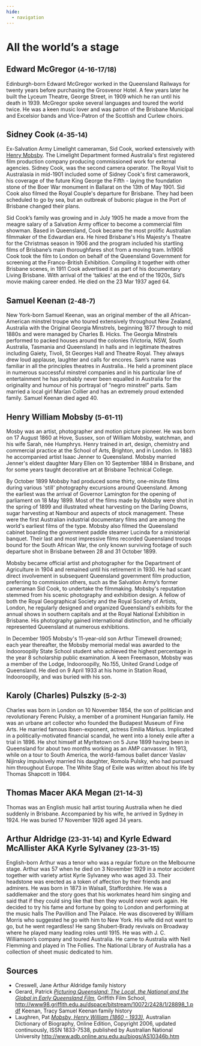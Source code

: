 ```yaml
---
hide:
  - navigation
---
```


# All the world’s a stage 

<!-- IMAGE AND caption
Samuel Keenan, Member of the Original Georgia Minstrels
-->

## Edward McGregor <small>(4-16-17/18)</small>


Edinburgh-born Edward McGregor worked in the Queensland Railways for twenty years before purchasing the Grosvenor Hotel. A few years later he built the Lyceum Theatre, George Street, in 1909 which he ran until his death in 1939. McGregor spoke several languages and toured the world twice. He was a keen music lover and was patron of the Brisbane Municipal and Excelsior bands and Vice-Patron of the Scottish and Curlew choirs.


## Sidney Cook <small>(4-35-14)</small>

Ex-Salvation Army Limelight cameraman, Sid Cook, worked extensively with [Henry Mobsby](#henry-william-mobsby-5-61-11). The Limelight Department formed Australia's first registered film production company producing commissioned work for external agencies. Sidney Cook, was the second camera operator. The Royal Visit to Australasia in mid-1901 included some of Sidney Cook's first camerawork, his coverage of the future King George the Fifth - laying the foundation stone of the Boer War monument in Ballarat on the 13th of May 1901. Sid Cook also filmed the Royal Couple's departure for Brisbane. They had been scheduled to go by sea, but an outbreak of bubonic plague in the Port of Brisbane changed their plans. 

Sid Cook’s family was growing and in July 1905 he made a move from the meagre salary of a Salvation Army officer to become a commercial film showman. Based in Queensland, Cook became the most prolific Australian filmmaker of the Edwardian era. He hired Brisbane's His Majesty's Theatre for the Christmas season in 1906 and the program included his startling films of Brisbane’s main thoroughfares shot from a moving tram. In1908 Cook took the film to London on behalf of the Queensland Government for screening at the Franco-British Exhibition. Compiling it together with other Brisbane scenes, in 1911 Cook advertised it as part of his documentary Living Brisbane. With arrival of the ‘talkies’ at the end of the 1920s, Sid’s movie making career ended. He died on the 23 Mar 1937 aged 64.

## Samuel Keenan <small>(2-48-7)</small>

New York-born Samuel Keenan, was an original member of the all African-American minstrel troupe who toured extensively throughout New Zealand, Australia with the Original Georgia Minstrels, beginning 1877 through to mid 1880s and were managed by Charles B. Hicks. The Georgia Minstrels performed to packed houses around the colonies (Victoria, NSW, South Australia, Tasmania and Queensland) in halls and in legitimate theatres including Gaiety, Tivoli, St Georges Hall and Theatre Royal. They always drew loud applause, laughter and calls for encores. Sam‘s name was familiar in all the principles theatres in Australia.. He held a prominent place in numerous successful minstrel companies and in his particular line of entertainment he has probably never been equalled in Australia for the originality and humour of his portrayal of “negro minstrel” parts. Sam married a local girl Marian Collier and has an extremely proud extended family. Samuel Keenan died aged 40.

## Henry William Mobsby <small>(5-61-11)</small>

Mosby was an artist, photographer and motion picture pioneer. He was born on 17 August 1860 at Hove, Sussex, son of William Mobsby, watchman, and his wife Sarah, née Humphrys. Henry trained in art, design, chemistry and commercial practice at the School of Arts, Brighton, and in London. In 1883 he accompanied artist Isaac Jenner to Queensland. Mobsby married Jenner's eldest daughter Mary Ellen on 10 September 1884 in Brisbane, and for some years taught decorative art at Brisbane Technical College. 

By October 1899 Mobsby had produced some thirty, one-minute films during various 'still' photography excursions around Queensland. Among the earliest was the arrival of Governor Lamington for the opening of parliament on 18 May 1899. Most of the films made by Mobsby were shot in the spring of 1899 and illustrated wheat harvesting on the Darling Downs, sugar harvesting at Nambour and aspects of stock management. These were the first Australian industrial documentary films and are among the world's earliest films of the type. Mobsby also filmed the Queensland cabinet boarding the government paddle steamer Lucinda for a ministerial banquet. Their last and most impressive films recorded Queensland troops bound for the South African War, the only known surviving footage of such departure shot in Brisbane between 28 and 31 October 1899. 

Mobsby became official artist and photographer for the Department of Agriculture in 1904 and remained until his retirement in 1930. He had scant direct involvement in subsequent Queensland government film production, preferring to commission others, such as the Salvation Army’s former cameraman Sid Cook, to undertake the filmmaking. Mobsby's reputation stemmed from his scenic photography and exhibition design. A fellow of both the Royal Geographical Society and the Royal Society of Artists, London, he regularly designed and organized Queensland's exhibits for the annual shows in southern capitals and at the Royal National Exhibition in Brisbane. His photography gained international distinction, and he officially represented Queensland at numerous exhibitions. 

In December 1905 Mobsby's 11-year-old son Arthur Timewell drowned; each year thereafter, the Mobsby memorial medal was awarded to the Indooroopilly State School student who achieved the highest percentage in the year 8 scholarship public examination. A keen Freemason, Mobsby was a member of the Lodge, Indooroopilly, No.155, United Grand Lodge of Queensland. He died on 9 April 1933 at his home in Station Road, Indooroopilly, and was buried with his son.


## Karoly (Charles) Pulszky <small>(5-2-3)</small>

Charles was born in London on 10 November 1854, the son of politician and revolutionary Ferenc Pulsky, a member of a prominent Hungarian family. He was an urbane art collector who founded the Budapest Museum of Fine Arts. He married famous Ibsen-exponent, actress Emilia Márkus. Implicated in a politically-motivated financial scandal, he went into a lonely exile after a trial in 1896. He shot himself at Myrltetown on 5 June 1899 having been in Queensland for about two months working as an AMP canvasser. In 1913, while on a tour to South America, the world-famous ballet dancer Vaslav Nijinsky impulsively married his daughter, Romola Pulsky, who had pursued him throughout Europe. The White Stag of Exile was written about his life by Thomas Shapcott in 1984.

## Thomas Macer AKA Megan <small>(21-14-3)</small>

Thomas was an English music hall artist touring Australia when he died suddenly in Brisbane. Accompanied by his wife, he arrived in Sydney in 1924. He was buried 17 November 1926 aged 34 years.

## Arthur Aldridge <small>(23-31-14)</small> and Kyrle Edward McAllister AKA Kyrle Sylvaney <small>(23-31-15)</small>

English-born Arthur was a tenor who was a regular fixture on the Melbourne stage. Arthur was 57 when he died on 3 November 1929 in a motor accident together with variety artist Kyrle Sylvaney who was aged 33. Their headstone was erected as a token of affection by their friends and admirers. He was born in 1873 in Walsall, Staffordshire. He was a saddlemaker and the story goes that his workmates heard him singing and said that if they could sing like that then they would never work again. He decided to try his fame and fortune by going to London and performing at the music halls The Pavillion and The Palace. He was discovered by William Morris who suggested he go with him to New York. His wife did not want to go, but he went regardless! He sang Shubert-Brady revivals on Broadway where he played many leading roles until 1915. He was with J. C. Williamson’s company and toured Australia. He came to Australia with Nell Flemming and played in The Follies. The National Library of Australia has a collection of sheet music dedicated to him.

## Sources

- Creswell, Jane Arthur Aldridge family history
- Gerard, Patrick *[Picturing Queensland: The Local, the National and the Global in Early Queensland Film](http://www98.griffith.edu.au/dspace/bitstream/10072/2428/1/28898_1.pdf)*, Griffith Film School, http://www98.griffith.edu.au/dspace/bitstream/10072/2428/1/28898_1.pdf Keenan, Tracy Samuel Keenan family history
- Laughren, Pat *[Mobsby, Henry William (1860 - 1933)](https://adb.anu.edu.au/biography/mobsby-henry-william-13104)*, Australian Dictionary of Biography, Online Edition, Copyright 2006, updated continuously, ISSN 1833-7538, published by Australian National University http://www.adb.online.anu.edu.au/biogs/AS10346b.htm
